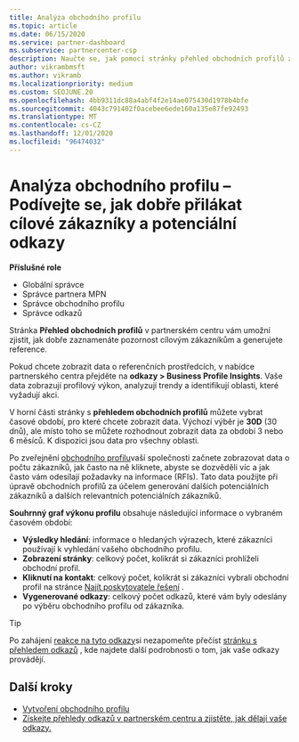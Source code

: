 ```yaml
---
title: Analýza obchodního profilu
ms.topic: article
ms.date: 06/15/2020
ms.service: partner-dashboard
ms.subservice: partnercenter-csp
description: Naučte se, jak pomocí stránky přehled obchodních profilů zjistit, jak dobře zaznamenáte pozornost cílovým zákazníkům a generujete reference.
author: vikrambmsft
ms.author: vikramb
ms.localizationpriority: medium
ms.custom: SEOJUNE.20
ms.openlocfilehash: 4bb9311dc88a4abf4f2e14ae075430d1978b4bfe
ms.sourcegitcommit: 4043c791402f0acebee6ede160a135e87fe92493
ms.translationtype: MT
ms.contentlocale: cs-CZ
ms.lasthandoff: 12/01/2020
ms.locfileid: "96474032"
---
```

# <a name="analyze-your-business-profile---see-how-well-you-attract-target-customers-and-potential-referrals"></a>Analýza obchodního profilu – Podívejte se, jak dobře přilákat cílové zákazníky a potenciální odkazy
<!-- 
https://go.microsoft.com/fwlink/?linkid=849120
-->

**Příslušné role**

- Globální správce
- Správce partnera MPN
- Správce obchodního profilu
- Správce odkazů

Stránka **Přehled obchodních profilů** v partnerském centru vám umožní zjistit, jak dobře zaznamenáte pozornost cílovým zákazníkům a generujete reference.

Pokud chcete zobrazit data o referenčních prostředcích, v nabídce partnerského centra přejděte na **odkazy > Business Profile Insights**. Vaše data zobrazují profilový výkon, analyzují trendy a identifikují oblasti, které vyžadují akci.

V horní části stránky s **přehledem obchodních profilů** můžete vybrat časové období, pro které chcete zobrazit data. Výchozí výběr je **30D** (30 dnů), ale místo toho se můžete rozhodnout zobrazit data za období 3 nebo 6 měsíců. K dispozici jsou data pro všechny oblasti.

Po zveřejnění [obchodního profilu](create-a-marketing-profile.md)vaší společnosti začnete zobrazovat data o počtu zákazníků, jak často na ně kliknete, abyste se dozvěděli víc a jak často vám odesílají požadavky na informace (RFIs). Tato data použijte při úpravě obchodních profilů za účelem generování dalších potenciálních zákazníků a dalších relevantních potenciálních zákazníků.

**Souhrnný graf výkonu profilu** obsahuje následující informace o vybraném časovém období:

- **Výsledky hledání**: informace o hledaných výrazech, které zákazníci používají k vyhledání vašeho obchodního profilu.
- **Zobrazení stránky**: celkový počet, kolikrát si zákazníci prohlíželi obchodní profil.
- **Kliknutí na kontakt**: celkový počet, kolikrát si zákazníci vybrali obchodní profil na stránce [Najít poskytovatele řešení](https://www.microsoft.com/solution-providers/home) .
- **Vygenerované odkazy**: celkový počet odkazů, které vám byly odeslány po výběru obchodního profilu od zákazníka.

> [!TIP]
> Po zahájení [reakce na tyto odkazy](manage-leads.md)si nezapomeňte přečíst [stránku s přehledem odkazů](referral-insights.md) , kde najdete další podrobnosti o tom, jak vaše odkazy provádějí.

## <a name="next-steps"></a>Další kroky

- [Vytvoření obchodního profilu](create-a-marketing-profile.md)
- [Získejte přehledy odkazů v partnerském centru a zjistěte, jak dělají vaše odkazy.](referral-insights.md)